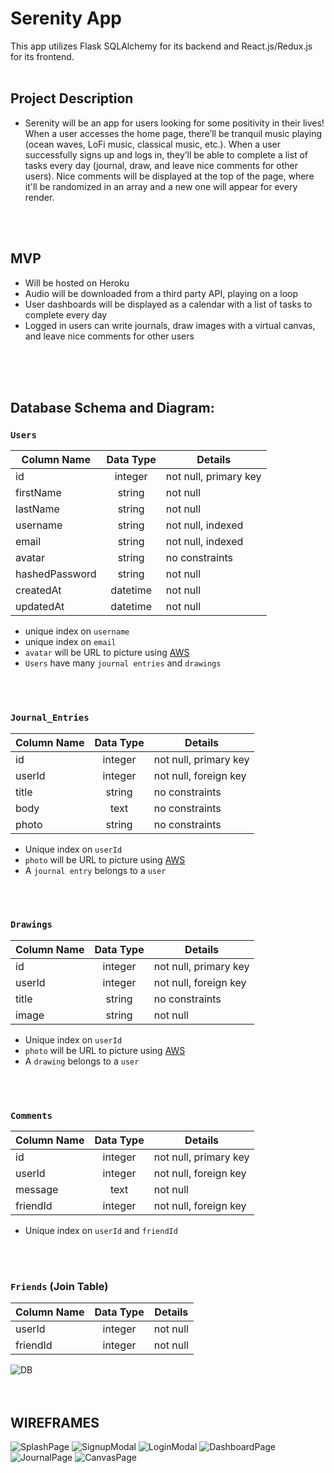 # Serenity App

   This app utilizes Flask SQLAlchemy for its backend and React.js/Redux.js for its frontend.
<br />
<br />

## Project Description

   * Serenity will be an app for users looking for some positivity in their lives! When a user accesses the home page, there’ll be tranquil music playing (ocean waves, LoFi music, classical music, etc.). When a user successfully signs up and logs in, they’ll be able to complete a list of tasks every day (journal, draw, and leave nice comments for other users). Nice comments will be displayed at the top of the page, where it'll be randomized in an array and a new one will appear for every render.
<br />
<br />

## MVP
   * Will be hosted on Heroku
   * Audio will be downloaded from a third party API, playing on a loop
   * User dashboards will be displayed as a calendar with a list of tasks to complete every day
   * Logged in users can write journals, draw images with a virtual canvas, and leave nice comments for other users
<br />
<br />
<br />

## Database Schema and Diagram:

### `Users`
| Column Name    | Data Type | Details                |
|----------------|:---------:|------------------------|
| id             | integer   | not null, primary key  |
| firstName      | string    | not null               |
| lastName       | string    | not null               |
| username       | string    | not null, indexed      |
| email          | string    | not null, indexed      |
| avatar         | string    | no constraints         |
| hashedPassword | string    | not null               |
| createdAt      | datetime  | not null               |
| updatedAt      | datetime  | not null               |

* unique index on `username`
* unique index on `email`
* `avatar` will be URL to picture using [AWS](https://aws.amazon.com/s3/)
* `Users` have many `journal entries` and `drawings`
<br />
<br />

### `Journal_Entries`
| Column Name | Data Type | Details                         |
|-------------|:---------:|---------------------------------|
| id          |  integer  | not null, primary key           |
| userId      |  integer  | not null, foreign key           |
| title       |   string  | no constraints                  |
| body        | text      | no constraints                  |   
| photo       | string    | no constraints                  |

* Unique index on `userId`
* `photo` will be URL to picture using [AWS](https://aws.amazon.com/s3/)
* A `journal entry` belongs to a `user`
<br />
<br />

### `Drawings`
| Column Name | Data Type | Details                         |
|-------------|:---------:|---------------------------------|
| id          |  integer  | not null, primary key           |
| userId      |  integer  | not null, foreign key           |
| title       |   string  | no constraints                  |   
| image       |   string  | not null                        |

* Unique index on `userId`
* `photo` will be URL to picture using [AWS](https://aws.amazon.com/s3/)
* A `drawing` belongs to a `user`
<br />
<br />

### `Comments`
| Column Name | Data Type | Details               |
|-------------|:---------:|-----------------------|
| id          |  integer  | not null, primary key |
| userId      |  integer  | not null, foreign key |
| message     |   text    | not null              |
| friendId    |  integer  | not null, foreign key |

* Unique index on `userId` and `friendId`
<br />
<br />

### `Friends` (Join Table)
| Column Name | Data Type | Details               |
|-------------|:---------:|-----------------------|
| userId      |  integer  | not null              |
| friendId    |  integer  | not null              |

![DB](./project_planning/serenity_dbschema.png)
<br />
<br />
<br />

## WIREFRAMES
![SplashPage](./project_planning/SplashPage.png)
![SignupModal](./project_planning/SignupModal.png)
![LoginModal](./project_planning/LoginModal.png)
![DashboardPage](./project_planning/Dashboard.png)
![JournalPage](./project_planning/JournalEntryModal.png)
![CanvasPage](./project_planning/CanvasModal.png)
